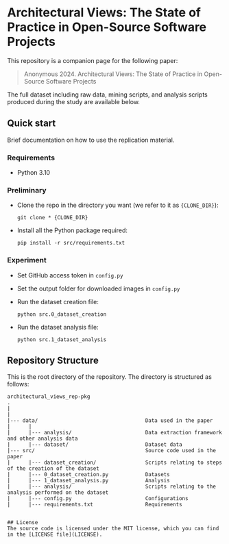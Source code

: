 # Architectural Views: The State of Practice in Open-Source Software Projects
This repository is a companion page for the following paper:
> Anonymous 2024. Architectural Views: The State of Practice in Open-Source Software Projects

The full dataset including raw data, mining scripts, and analysis scripts produced during the study are available below.
  

## Quick start
Brief documentation on how to use the replication material.

### Requirements

- Python 3.10

### Preliminary

- Clone the repo in the directory you want (we refer to it as `{CLONE_DIR}`):

  ```
  git clone * {CLONE_DIR}
  ```

- Install all the Python package required:

  ```
  pip install -r src/requirements.txt
  ```

### Experiment

- Set GitHub access token in <code>config.py</code>

- Set the output folder for downloaded images in <code>config.py</code>

- Run the dataset creation file:

  ```
  python src.0_dataset_creation
  ```

- Run the dataset analysis file:

  ```
  python src.1_dataset_analysis 
  ```


## Repository Structure
This is the root directory of the repository. The directory is structured as follows:

    architectural_views_rep-pkg
    .
    |
    |
    |--- data/                                   Data used in the paper
    |      |
    |      |--- analysis/                        Data extraction framework and other analysis data
    |      |--- dataset/                         Dataset data
    |--- src/             	                     Source code used in the paper
    |      |--- dataset_creation/                Scripts relating to steps of the creation of the dataset
    |      |--- 0_dataset_creation.py            Datasets
    |      |--- 1_dataset_analysis.py            Analysis
    |      |--- analysis/                        Scripts relating to the analysis performed on the dataset
    |      |--- config.py                        Configurations
    |      |--- requirements.txt                 Requirements
```

## License
The source code is licensed under the MIT license, which you can find in the [LICENSE file](LICENSE).
